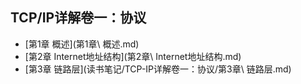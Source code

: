 ## TCP/IP详解卷一：协议
+ [第1章 概述](第1章\ 概述.md)
+ [第2章 Internet地址结构](第2章\ Internet地址结构.md) 
+ [第3章 链路层](读书笔记/TCP-IP详解卷一：协议/第3章\ 链路层.md)